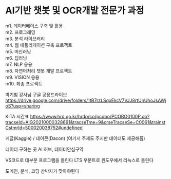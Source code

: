 # AI기반 챗봇 및 OCR개발 전문가 과정
m1.  데이터베이스 구축 및 활용\
m2.  프로그래밍\
m3.  분석 라이브러리\
m4.  웹 애플리케이션 구축 프로젝트\
m5.  머신러닝\
m6.  딥러닝\
m7.  NLP 응용\
m8.  자연어처리 챗봇 개발 프로젝트\
m9.  VISION 응용\
m10. 최종 프로젝트

박기범 강사님 구글 공용드라이브\
https://drive.google.com/drive/folders/1tB7rzLSqxEkcV7VJJ8rtUnUhoJsAWjoS?usp=sharing

KITA 시간표
https://www.hrd.go.kr/hrdp/co/pcobo/PCOBO0100P.do?tracseId=AIG20210000328661&tracseTme=9&crseTracseSe=C0061&trainstCstmrId=500020038752#undefined

케글(Kaggle) / 데이콘(Dacon) (여기서 주제도 주지만 데이터도 제공해줌)

데이터 구하는 곳
AI 허브, 데이터안심구역

VS코드로 대부분 프로그램을 돌린다
LTS 우분트로 윈도우에서 리눅스로 돌린다

도메인, 분석, 코딩 삼박자가 맞아야된다
